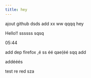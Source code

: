 ```yaml
---
title: hey
---
```

ajout github dsds add xx ww qqqq hey

Hello!! ssssss
sqsq

05:44

add dep firefox ,é ss éé qae(éé sqq add

addééés

test re red
sza